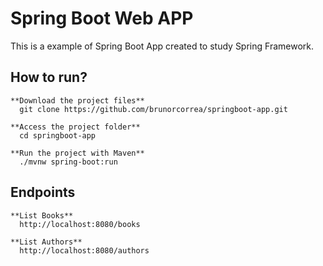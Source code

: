 # Spring Boot Web APP

This is a example of Spring Boot App created to study Spring Framework.

## How to run?

```
**Download the project files**
  git clone https://github.com/brunorcorrea/springboot-app.git
  
**Access the project folder**
  cd springboot-app
  
**Run the project with Maven**
  ./mvnw spring-boot:run
```

## Endpoints

```
**List Books**
  http://localhost:8080/books
 
**List Authors**
  http://localhost:8080/authors

```
